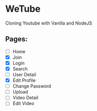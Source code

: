 # WeTube


Cloning Youtube with Vanilla and NodeJS

## Pages:

- [ ] Home
- [x] Join
- [x] Login
- [x] Search
- [ ] User Detail
- [x] Edit Profile
- [ ] Change Password
- [ ] Upload
- [ ] Video Detail
- [ ] Edit Video